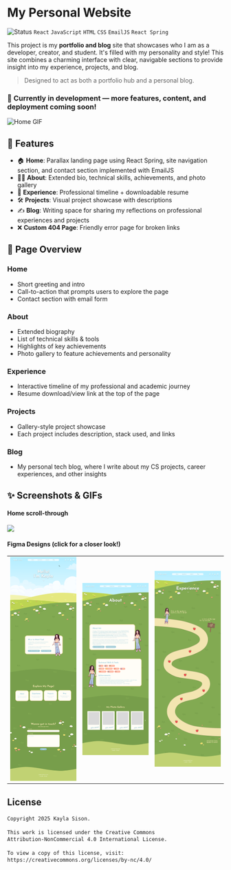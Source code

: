 # My Personal Website
![Status](https://img.shields.io/badge/status-in--progress-yellow)
`React` `JavaScript` `HTML` `CSS` `EmailJS` `React Spring`


This project is my **portfolio and blog** site that showcases who I am as a developer, creator, and student. It's filled with my personality and style! This site combines a charming interface with clear, navigable sections to provide insight into my experience, projects, and blog.

> Designed to act as both a portfolio hub and a personal blog.
### 🚧 **Currently in development — more features, content, and deployment coming soon!**

![Home GIF](src/assets/README/Home.gif)


## 🚀 Features
- 🏠 **Home**: Parallax landing page using React Spring, site navigation section, and contact section implemented with EmailJS
- 👩‍💻 **About**: Extended bio, technical skills, achievements, and photo gallery
- 💼 **Experience**: Professional timeline + downloadable resume
- 🛠️ **Projects**: Visual project showcase with descriptions
- ✍️ **Blog**: Writing space for sharing my reflections on professional experiences and projects
- ❌ **Custom 404 Page**: Friendly error page for broken links


## 🧭 Page Overview

### Home
- Short greeting and intro
- Call-to-action that prompts users to explore the page
- Contact section with email form

### About
- Extended biography
- List of technical skills & tools
- Highlights of key achievements
- Photo gallery to feature achievements and personality

### Experience
- Interactive timeline of my professional and academic journey
- Resume download/view link at the top of the page

### Projects
- Gallery-style project showcase
- Each project includes description, stack used, and links

### Blog
- My personal tech blog, where I write about my CS projects, career experiences, and other insights


## ✨ Screenshots & GIFs
#### Home scroll-through
<img src="src/assets/README/Home.gif" width="400" height="auto" style="vertical-align: top;"/>

#### Figma Designs (click for a closer look!)
<table>
<tr>
    <td><img src="src/assets/README/Home.png" width="200"></td>
    <td><img src="src/assets/README/About.png" width="200"></td>
    <td><img src="src/assets/README/Experience.png" width="200"></td>
</tr>
</table>




## License

    Copyright 2025 Kayla Sison.

    This work is licensed under the Creative Commons 
    Attribution-NonCommercial 4.0 International License.  

    To view a copy of this license, visit:
    https://creativecommons.org/licenses/by-nc/4.0/
